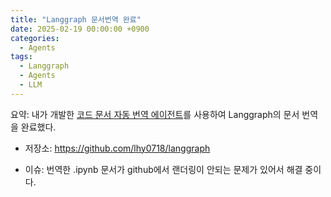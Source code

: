 ```yaml
---
title: "Langgraph 문서번역 완료"
date: 2025-02-19 00:00:00 +0900
categories:
  - Agents
tags:
  - Langgraph
  - Agents
  - LLM
---
```


요약: 내가 개발한 [코드 문서 자동 번역 에이전트](https://lhy0718.github.io/agents/Langgraph-Docs-translator/)를 사용하여 Langgraph의 문서 번역을 완료했다.

- 저장소: https://github.com/lhy0718/langgraph

- 이슈: 번역한 .ipynb 문서가 github에서 랜더링이 안되는 문제가 있어서 해결 중이다.
